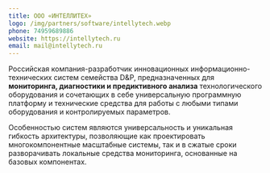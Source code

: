 ```yaml
---
title: ООО «ИНТЕЛЛИТЕХ»
logo: /img/partners/software/intellytech.webp
phone: 74959689886
website: https://intellytech.ru
email: mail@intellytech.ru
---
```


Российская компания-разработчик инновационных информационно-технических систем семейства D&P, предназначенных для **мониторинга, диагностики и предиктивного анализа** технологического оборудования и сочетающих в себе универсальную программную платформу и технические средства для работы с любыми типами оборудования и контролируемых параметров.


Особенностью систем являются универсальность и уникальная гибкость архитектуры, позволяющие как проектировать многокомпонентные масштабные системы, так и в сжатые сроки разворачивать локальные средства мониторинга, основанные на базовых компонентах.
